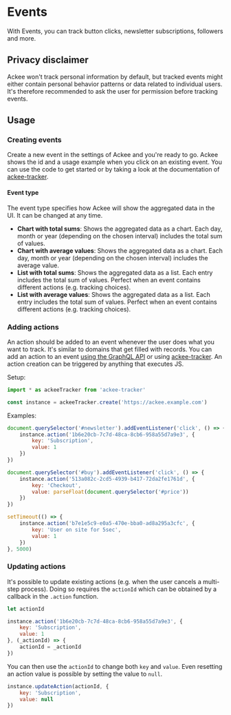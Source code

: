 # Events

With Events, you can track button clicks, newsletter subscriptions, followers and more.

## Privacy disclaimer

Ackee won't track personal information by default, but tracked events might either contain personal behavior patterns or data related to individual users. It's therefore recommended to ask the user for permission before tracking events.

## Usage

### Creating events

Create a new event in the settings of Ackee and you're ready to go. Ackee shows the id and a usage example when you click on an existing event. You can use the code to get started or by taking a look at the documentation of [ackee-tracker](https://github.com/electerious/ackee-tracker).

#### Event type

The event type specifies how Ackee will show the aggregated data in the UI. It can be changed at any time.

- **Chart with total sums**: Shows the aggregated data as a chart. Each day, month or year (depending on the chosen interval) includes the total sum of values.
- **Chart with average values**: Shows the aggregated data as a chart. Each day, month or year (depending on the chosen interval) includes the average value.
- **List with total sums**: Shows the aggregated data as a list. Each entry includes the total sum of values. Perfect when an event contains different actions (e.g. tracking choices).
- **List with average values**: Shows the aggregated data as a list. Each entry includes the total sum of values. Perfect when an event contains different actions (e.g. tracking choices).

### Adding actions

An action should be added to an event whenever the user does what you want to track. It's similar to domains that get filled with records. You can add an action to an event [using the GraphQL API](API.md#Create%20an%20action) or using [ackee-tracker](https://github.com/electerious/ackee-tracker). An action creation can be triggered by anything that executes JS.

Setup:

```js
import * as ackeeTracker from 'ackee-tracker'

const instance = ackeeTracker.create('https://ackee.example.com')
```

Examples:

```js
document.querySelector('#newsletter').addEventListener('click', () => {
	instance.action('1b6e20cb-7c7d-48ca-8cb6-958a55d7a9e3', {
		key: 'Subscription',
		value: 1
	})
})
```

```js
document.querySelector('#buy').addEventListener('click', () => {
	instance.action('513a082c-2cd5-4939-b417-72da2fe1761d', {
		key: 'Checkout',
		value: parseFloat(document.querySelector('#price'))
	})
})
```

```js
setTimeout(() => {
	instance.action('b7e1e5c9-e0a5-470e-bba0-ad8a295a3cfc', {
		key: 'User on site for 5sec',
		value: 1
	})
}, 5000)
```

### Updating actions

It's possible to update existing actions (e.g. when the user cancels a multi-step process). Doing so requires the `actionId` which can be obtained by a callback in the `.action` function.

```js
let actionId

instance.action('1b6e20cb-7c7d-48ca-8cb6-958a55d7a9e3', {
	key: 'Subscription',
	value: 1
}, (_actionId) => {
	actionId = _actionId
})
```

You can then use the `actionId` to change both `key` and `value`. Even resetting an action value is possible by setting the value to `null`.

```js
instance.updateAction(actionId, {
	key: 'Subscription',
	value: null
})
```